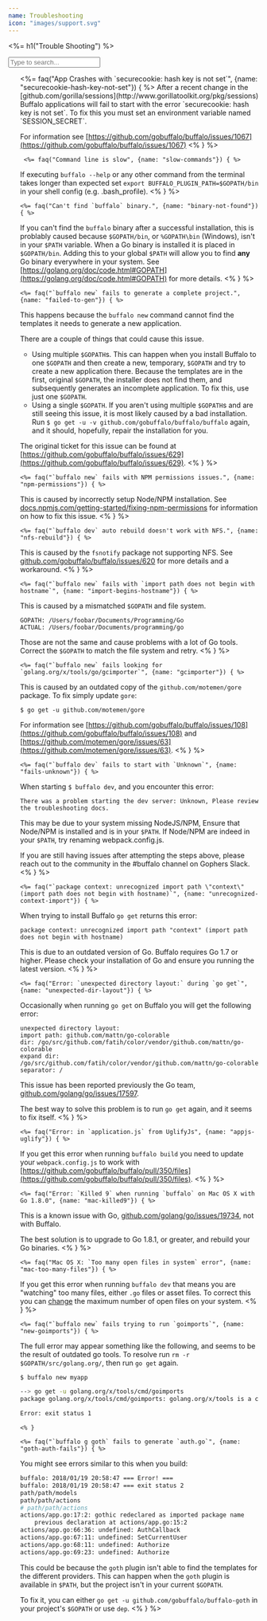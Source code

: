 ```yaml
---
name: Troubleshooting
icon: "images/support.svg"
---
```


<%= h1("Trouble Shooting") %>

<div class="faq">
  <input class="faq-search" type="text" placeholder="Type to search...">
  <ul>
    <%= faq("App Crashes with `securecookie: hash key is not set`", {name: "securecookie-hash-key-not-set"}) { %>
After a recent change in the [github.com/gorilla/sessions](http://www.gorillatoolkit.org/pkg/sessions) Buffalo applications will fail to start with the error `securecookie: hash key is not set`. To fix this you must set an environment variable named `SESSION_SECRET`.

For information see [https://github.com/gobuffalo/buffalo/issues/1067](https://github.com/gobuffalo/buffalo/issues/1067)
    <% } %>
      
     <%= faq("Command line is slow", {name: "slow-commands"}) { %>
If executing `buffalo --help` or any other command from the terminal takes longer than expected set `export BUFFALO_PLUGIN_PATH=$GOPATH/bin` in your shell config (e.g. .bash_profile).
    <% } %>


    <%= faq("Can't find `buffalo` binary.", {name: "binary-not-found"}) { %>
If you can't find the `buffalo` binary after a successful installation, this is problably caused because `$GOPATH/bin`, or `%GOPATH\bin` (Windows), isn't in your `$PATH` variable. When a Go binary is installed it is placed in `$GOPATH/bin`. Adding this to your global `$PATH` will allow you to find **any** Go binary everywhere in your system. See [https://golang.org/doc/code.html#GOPATH](https://golang.org/doc/code.html#GOPATH) for more details.
    <% } %>

    <%= faq("`buffalo new` fails to generate a complete project.", {name: "failed-to-gen"}) { %>
This happens because the `buffalo new` command cannot find the templates it needs to generate a new application.

There are a couple of things that could cause this issue.

* Using multiple `$GOPATH`s. This can happen when you install Buffalo to one `$GOPATH` and then create a new, temporary, `$GOPATH` and try to create a new application there. Because the templates are in the first, original `$GOPATH`, the installer does not find them, and subsequently generates an incomplete application. To fix this, use just one `$GOPATH`.
* Using a single `$GOPATH`. If you aren't using multiple `$GOPATH`s and are still seeing this issue, it is most likely caused by a bad installation. Run `$ go get -u -v github.com/gobuffalo/buffalo/buffalo` again, and it should, hopefully, repair the installation for you.

The original ticket for this issue can be found at [https://github.com/gobuffalo/buffalo/issues/629](https://github.com/gobuffalo/buffalo/issues/629).
    <% } %>

    <%= faq("`buffalo new` fails with NPM permissions issues.", {name: "npm-permissions"}) { %>
This is caused by incorrectly setup Node/NPM installation. See <a href="https://docs.npmjs.com/getting-started/fixing-npm-permissions" target="_blank">docs.npmjs.com/getting-started/fixing-npm-permissions</a> for information on how to fix this issue.
    <% } %>

    <%= faq("`buffalo dev` auto rebuild doesn't work with NFS.", {name: "nfs-rebuild"}) { %>
This is caused by the `fsnotify` package not supporting NFS. See <a href="https://github.com/gobuffalo/buffalo/issues/620" target="_blank">github.com/gobuffalo/buffalo/issues/620</a> for more details and a workaround.
    <% } %>

    <%= faq("`buffalo new` fails with `import path does not begin with hostname`", {name: "import-begins-hostname"}) { %>
This is caused by a mismatched `$GOPATH` and file system.

```
GOPATH: /Users/foobar/Documents/Programming/Go
ACTUAL: /Users/foobar/Documents/programming/go
```

Those are not the same and cause problems with a lot of Go tools. Correct the `$GOPATH` to match the file system and retry.
    <% } %>

    <%= faq("`buffalo new` fails looking for `golang.org/x/tools/go/gcimporter`", {name: "gcimporter"}) { %>
This is caused by an outdated copy of the `github.com/motemen/gore` package. To fix simply update `gore`:

```text
$ go get -u github.com/motemen/gore
```

For information see [https://github.com/gobuffalo/buffalo/issues/108](https://github.com/gobuffalo/buffalo/issues/108) and [https://github.com/motemen/gore/issues/63](https://github.com/motemen/gore/issues/63).
    <% } %>

    <%= faq("`buffalo dev` fails to start with `Unknown`", {name: "fails-unknown"}) { %>
When starting `$ buffalo dev`, and you encounter this error:

```text
There was a problem starting the dev server: Unknown, Please review the troubleshooting docs.
```

This may be due to your system missing NodeJS/NPM, Ensure that Node/NPM is installed and is in your `$PATH`. If  Node/NPM are indeed in your `$PATH`, try renaming webpack.config.js.

If you are still having issues after attempting the steps above, please reach out to the community in the #buffalo channel on Gophers Slack.
    <% } %>

    <%= faq("`package context: unrecognized import path \"context\" (import path does not begin with hostname)`", {name: "unrecognized-context-import"}) { %>
When trying to install Buffalo `go get` returns this error:

```text
package context: unrecognized import path "context" (import path does not begin with hostname)
```

This is due to an outdated version of Go. Buffalo requires Go 1.7 or higher. Please check your installation of Go and ensure you running the latest version.
    <% } %>

    <%= faq("Error: `unexpected directory layout:` during `go get`", {name: "unexpected-dir-layout"}) { %>
Occasionally when running `go get` on Buffalo you will get the following error:

```text
unexpected directory layout:
import path: github.com/mattn/go-colorable
dir: /go/src/github.com/fatih/color/vendor/github.com/mattn/go-colorable
expand dir: /go/src/github.com/fatih/color/vendor/github.com/mattn/go-colorable
separator: /
```

This issue has been reported previously the Go team, [github.com/golang/go/issues/17597](https://github.com/golang/go/issues/17597).

The best way to solve this problem is to run `go get` again, and it seems to fix itself.
    <% } %>

    <%= faq("Error: in `application.js` from UglifyJs", {name: "appjs-uglify"}) { %>
If you get this error when running `buffalo build` you need to update your `webpack.config.js` to work with [https://github.com/gobuffalo/buffalo/pull/350/files](https://github.com/gobuffalo/buffalo/pull/350/files).
    <% } %>

    <%= faq("Error: `Killed 9` when running `buffalo` on Mac OS X with Go 1.8.0", {name: "mac-killed9"}) { %>
This is a known issue with Go, <a href="https://github.com/golang/go/issues/19734" target="_blank">github.com/golang/go/issues/19734</a>, not with Buffalo.

The best solution is to upgrade to Go 1.8.1, or greater, and rebuild your Go binaries.
    <% } %>

    <%= faq("Mac OS X: `Too many open files in system` error", {name: "mac-too-many-files"}) { %>
If you get this error when running `buffalo dev` that means you are "watching" too many files, either `.go` files or asset files. To correct this you can [change](http://blog.mact.me/2014/10/22/yosemite-upgrade-changes-open-file-limit) the maximum number of open files on your system.
    <% } %>

    <%= faq("`buffalo new` fails trying to run `goimports`", {name: "new-goimports"}) { %>
The full error may appear something like the following, and seems to be the result of outdated go tools. To resolve run `rm -r $GOPATH/src/golang.org/`, then run `go get` again.
```bash
$ buffalo new myapp

--> go get -u golang.org/x/tools/cmd/goimports
package golang.org/x/tools/cmd/goimports: golang.org/x/tools is a custom import path for https://go.googlesource.com/tools, but /Users/foo/go/src/golang.org/x/tools is checked out from https://code.google.com/p/go.tools

Error: exit status 1
```
    <% }

    <%= faq("`buffalo g goth` fails to generate `auth.go`", {name: "goth-auth-fails"}) { %>
You might see errors similar to this when you build:
```bash
buffalo: 2018/01/19 20:58:47 === Error! ===
buffalo: 2018/01/19 20:58:47 === exit status 2
path/path/models
path/path/actions
# path/path/actions
actions/app.go:17:2: gothic redeclared as imported package name
    previous declaration at actions/app.go:15:2
actions/app.go:66:36: undefined: AuthCallback
actions/app.go:67:11: undefined: SetCurrentUser
actions/app.go:68:11: undefined: Authorize
actions/app.go:69:23: undefined: Authorize
```

This could be because the `goth` plugin isn't able to find the templates for the different providers. This can happen when the `goth` plugin is available in `$PATH`, but the project isn't in your current `$GOPATH`.

To fix it, you can either `go get -u github.com/gobuffalo/buffalo-goth` in your project's `$GOPATH` or use `dep`.
    <% } %>
  </ul>
</div>
